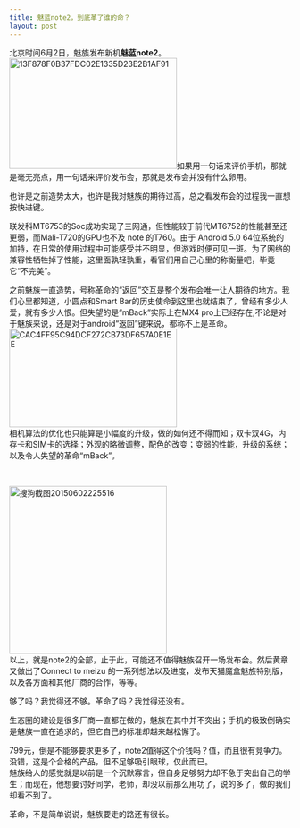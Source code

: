 ```yaml
---
title: 魅蓝note2，到底革了谁的命？
layout: post
---
```

北京时间6月2日，魅族发布新机**魅蓝note2**。  
<img class=" size-medium wp-image-232 alignleft" src="http://prdwb.github.io/images/2015/06/13F878F0B37FDC02E1335D23E2B1AF91-300x198.jpg" alt="13F878F0B37FDC02E1335D23E2B1AF91" width="300" height="198" />如果用一句话来评价手机，那就是毫无亮点，用一句话来评价发布会，那就是发布会并没有什么卵用。

也许是之前造势太大，也许是我对魅族的期待过高，总之看发布会的过程我一直想按快进键。

联发科MT6753的Soc成功实现了三网通，但性能较于前代MT6752的性能甚至还更弱，而Mali-T720的GPU也不及 note 的T760。由于 Android 5.0 64位系统的加持，在日常的使用过程中可能感受并不明显，但游戏时便可见一斑。为了网络的兼容性牺牲掉了性能，这里面孰轻孰重，看官们用自己心里的称衡量吧，毕竟它“不完美”。

之前魅族一直造势，号称革命的“返回”交互是整个发布会唯一让人期待的地方。我们心里都知道，小圆点和Smart Bar的历史使命到这里也就结束了，曾经有多少人爱，就有多少人恨。但失望的是“mBack”实际上在MX4 pro上已经存在,不论是对于魅族来说，还是对于android“返回”键来说，都称不上是革命。  
<img class=" size-medium wp-image-233 alignleft" src="http://prdwb.github.io/images/2015/06/CAC4FF95C94DCF272CB73DF657A0E1EE-300x176.jpg" alt="CAC4FF95C94DCF272CB73DF657A0E1EE" width="300" height="176" />  
相机算法的优化也只能算是小幅度的升级，做的如何还不得而知；双卡双4G，内存卡和SIM卡的选择；外观的略微调整，配色的改变；变弱的性能，升级的系统；以及令人失望的革命“mBack”。

&nbsp;

[<img class=" size-medium wp-image-234 alignleft" src="http://prdwb.github.io/images/2015/06/鎼滅嫍鎴浘20150602225516-282x300.png" alt="搜狗截图20150602225516" width="282" height="300" />][1]  
以上，就是note2的全部，止于此，可能还不值得魅族召开一场发布会。然后黄章又做出了Connect to meizu 的一系列想法以及进度，发布天猫魔盒魅族特别版，以及各方面和其他厂商的合作，等等。

够了吗？我觉得还不够。革命了吗？我觉得还没有。

生态圈的建设是很多厂商一直都在做的，魅族在其中并不突出；手机的极致倒确实是魅族一直在追求的，但它自己的标准却越来越松懈了。

799元，倒是不能够要求更多了，note2值得这个价钱吗？值，而且很有竞争力。  
没错，这是个合格的产品，但不足够吸引眼球，仅此而已。  
魅族给人的感觉就是以前是一个沉默寡言，但自身足够努力却不急于突出自己的学生；而现在，他想要讨好同学，老师，却没以前那么用功了，说的多了，做的我们却看不到了。

革命，不是简单说说，魅族要走的路还有很长。

 [1]: http://prdwb.github.io/images/2015/06/鎼滅嫍鎴浘20150602225516.png